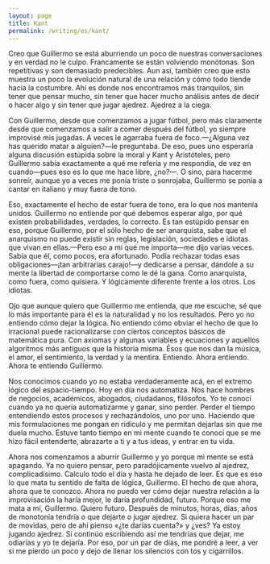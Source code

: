 ```yaml
---
layout: page
title: Kant
permalink: /writing/es/kant/
---
```


Creo que Guillermo se está aburriendo un poco de nuestras conversaciones y en
verdad no le culpo. Francamente se están volviendo monótonas. Son repetitivas
y son demasiado predecibles. Aun así, también creo que esto muestra un
poco la evolución natural de una relación y cómo todo tiende hacia la
costumbre. Ahí es donde nos encontramos más tranquilos, sin tener que pensar
mucho, sin tener que hacer mucho análisis antes de decir o hacer algo y sin
tener que jugar ajedrez. Ajedrez a la ciega.

Con Guillermo, desde que comenzamos a jugar fútbol, pero más claramente
desde que comenzamos a salir a comer después del fútbol, yo siempre improvisé
mis jugadas. A veces le agarraba fuera de foco.—¿Alguna vez has querido matar
a alguien?—le preguntaba. De eso, pues uno esperaría alguna discusión estúpida
sobre la moral y Kant y Aristóteles, pero Guillermo sabía exactamente a
qué me refería y me respondía, de vez en cuando—pues eso es lo que me
hace libre, ¿no?—. O sino, para hacerme sonreír, aunque yo a veces me ponía
triste o sonrojaba, Guillermo se ponía a cantar en italiano y muy fuera de tono.

Eso, exactamente el hecho de estar fuera de tono, era lo que nos mantenía
unidos. Guillermo no entiende por qué debemos esperar algo, por qué existen
probabilidades, verdades, lo correcto. Es tan estúpido pensar en eso, porque
Guillermo, por el sólo hecho de ser anarquista, sabe que el anarquismo no
puede existir sin reglas, legislación, sociedades e idiotas que vivan en
ellas.—Pero eso a mí qué me importa—me dijo varias veces. Sabía que él, como
pocos, era afortunado. Podía rechazar todas esas obligaciones—¡tan
arbitrarias carajo!—y dedicarse a pensar, dándole a su mente la
libertad de comportarse como le dé la gana. Como anarquista, como fuera, como
quisiera. Y lógicamente diferente frente a los otros. Los idiotas.

Ojo que aunque quiero que Guillermo me entienda, que me escuche, sé que lo más
importante para él es la naturalidad y no los resultados. Pero yo no entiendo
cómo dejar la lógica. No entiendo cómo obviar el hecho de que lo irracional
puede racionalizarse con ciertos conceptos básicos de matemática pura. Con
axiomas y algunas variables y ecuaciones y aquellos algoritmos más antiguos que
la historia misma. Ésos que nos dan la música, el amor, el sentimiento, la
verdad y la mentira. Entiendo. Ahora entiendo. Ahora te entiendo Guillermo.

Nos conocimos cuando yo no estaba verdaderamente acá, en el extremo
lógico del espacio-tiempo. Hoy en día nos automatiza. Nos hace
hombres de negocios, académicos, abogados, ciudadanos, filósofos. Yo te
conocí cuando ya no quería automatizarme y ganar, sino perder. Perder el
tiempo entendiendo estos procesos y rechazándolos, uno por uno. Haciendo que
mis formulaciones me pongan en ridículo y me permitan dejarlas sin que me
duela mucho. Estuve tanto tiempo en mi mente cuando te conocí que se me hizo
fácil entenderte, abrazarte a ti y a tus ideas, y entrar en tu vida.

Ahora nos comenzamos a aburrir Guillermo y yo porque mi mente se está
apagando. Ya no quiero pensar, pero paradójicamente vuelvo al ajedrez,
complicadísimo. Calculo todo el día y hasta he dejado de leer. Es que es eso
lo que mata tu sentido de falta de lógica, Guillermo. El hecho de que ahora,
ahora que te conozco. Ahora no puedo ver cómo dejar nuestra relación a la
improvisación la haría mejor, le daría profundidad, futuro. Porque eso me
mata a mí, Guillermo. Quiero futuro. Después de minutos, horas, días, años de
monotonía tendría o que dejarte o jugar ajedrez. Si quiera hacer un par de
movidas, pero de ahí pienso «¿te darías cuenta?» y ¿ves? Ya estoy jugando
ajedrez. Si continúo escribiendo así me tendrías que dejar, me odiarías y yo
te dejaría. Por eso, por un par de días, me pondré a leer, a ver si me pierdo
un poco y dejo de llenar los silencios con tos y cigarrillos.

